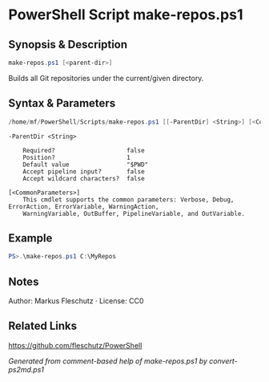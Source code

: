 # PowerShell Script make-repos.ps1

## Synopsis & Description
```powershell
make-repos.ps1 [<parent-dir>]
```

Builds all Git repositories under the current/given directory.

## Syntax & Parameters
```powershell
/home/mf/PowerShell/Scripts/make-repos.ps1 [[-ParentDir] <String>] [<CommonParameters>]
```

```
-ParentDir <String>
    
    Required?                    false
    Position?                    1
    Default value                "$PWD"
    Accept pipeline input?       false
    Accept wildcard characters?  false
```

```
[<CommonParameters>]
    This cmdlet supports the common parameters: Verbose, Debug, ErrorAction, ErrorVariable, WarningAction, 
    WarningVariable, OutBuffer, PipelineVariable, and OutVariable.
```

## Example
```powershell
PS>.\make-repos.ps1 C:\MyRepos
```


## Notes
Author: Markus Fleschutz · License: CC0

## Related Links
https://github.com/fleschutz/PowerShell

*Generated from comment-based help of make-repos.ps1 by convert-ps2md.ps1*
